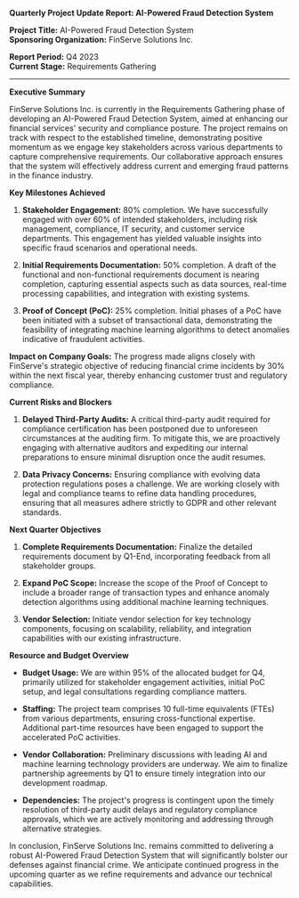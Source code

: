 **Quarterly Project Update Report: AI-Powered Fraud Detection System**

**Project Title:** AI-Powered Fraud Detection System  
**Sponsoring Organization:** FinServe Solutions Inc.  

**Report Period:** Q4 2023  
**Current Stage:** Requirements Gathering

---

**Executive Summary**

FinServe Solutions Inc. is currently in the Requirements Gathering phase of developing an AI-Powered Fraud Detection System, aimed at enhancing our financial services' security and compliance posture. The project remains on track with respect to the established timeline, demonstrating positive momentum as we engage key stakeholders across various departments to capture comprehensive requirements. Our collaborative approach ensures that the system will effectively address current and emerging fraud patterns in the finance industry.

**Key Milestones Achieved**

1. **Stakeholder Engagement:** 80% completion. We have successfully engaged with over 60% of intended stakeholders, including risk management, compliance, IT security, and customer service departments. This engagement has yielded valuable insights into specific fraud scenarios and operational needs.
   
2. **Initial Requirements Documentation:** 50% completion. A draft of the functional and non-functional requirements document is nearing completion, capturing essential aspects such as data sources, real-time processing capabilities, and integration with existing systems.

3. **Proof of Concept (PoC):** 25% completion. Initial phases of a PoC have been initiated with a subset of transactional data, demonstrating the feasibility of integrating machine learning algorithms to detect anomalies indicative of fraudulent activities.

**Impact on Company Goals:**
The progress made aligns closely with FinServe's strategic objective of reducing financial crime incidents by 30% within the next fiscal year, thereby enhancing customer trust and regulatory compliance.

**Current Risks and Blockers**

1. **Delayed Third-Party Audits:** A critical third-party audit required for compliance certification has been postponed due to unforeseen circumstances at the auditing firm. To mitigate this, we are proactively engaging with alternative auditors and expediting our internal preparations to ensure minimal disruption once the audit resumes.

2. **Data Privacy Concerns:** Ensuring compliance with evolving data protection regulations poses a challenge. We are working closely with legal and compliance teams to refine data handling procedures, ensuring that all measures adhere strictly to GDPR and other relevant standards.

**Next Quarter Objectives**

1. **Complete Requirements Documentation:** Finalize the detailed requirements document by Q1-End, incorporating feedback from all stakeholder groups.
   
2. **Expand PoC Scope:** Increase the scope of the Proof of Concept to include a broader range of transaction types and enhance anomaly detection algorithms using additional machine learning techniques.

3. **Vendor Selection:** Initiate vendor selection for key technology components, focusing on scalability, reliability, and integration capabilities with our existing infrastructure.

**Resource and Budget Overview**

- **Budget Usage:** We are within 95% of the allocated budget for Q4, primarily utilized for stakeholder engagement activities, initial PoC setup, and legal consultations regarding compliance matters.

- **Staffing:** The project team comprises 10 full-time equivalents (FTEs) from various departments, ensuring cross-functional expertise. Additional part-time resources have been engaged to support the accelerated PoC activities.

- **Vendor Collaboration:** Preliminary discussions with leading AI and machine learning technology providers are underway. We aim to finalize partnership agreements by Q1 to ensure timely integration into our development roadmap.

- **Dependencies:** The project's progress is contingent upon the timely resolution of third-party audit delays and regulatory compliance approvals, which we are actively monitoring and addressing through alternative strategies.

In conclusion, FinServe Solutions Inc. remains committed to delivering a robust AI-Powered Fraud Detection System that will significantly bolster our defenses against financial crime. We anticipate continued progress in the upcoming quarter as we refine requirements and advance our technical capabilities.